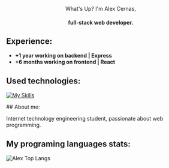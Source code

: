 <div align="center">
   <p>What's Up? I'm Alex Cernas,</p>
  <h4>full-stack web developer.</h4>
</div>
<div>
<span>
   
## Experience:
- **+1 year working on backend | Express**
- **+6 months working on frontend | React**

## Used technologies:
[![My Skills](https://skillicons.dev/icons?i=react,express,nodejs,js,html,css,mongodb,vite,postman)](https://skillicons.dev)
</span>
</div>
## About me:
<p>Internet technology engineering student, passionate about web programming.</p>

## My programing languages stats:

![Alex Top Langs](https://github-readme-stats.vercel.app/api/top-langs/?username=AlexCernas2901&layout=compact)

